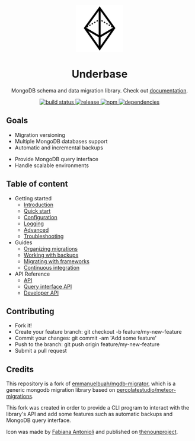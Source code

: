 <p align="center">
  <img src="docs/logo.svg" width="128" alt="" />
</p>

<h1 align="center">Underbase</h1>

<p align="center">MongoDB schema and data migration library. Check out <a href="https://sundowndev.github.io/underbase">documentation</a>.</p>

<div align="center">
  <a href="https://travis-ci.org/sundowndev/underbase">
    <img src="https://img.shields.io/travis/sundowndev/underbase/master.svg?style=flat-square" alt="build status" />
  </a>
  <a href="https://github.com/sundowndev/underbase/releases">
    <img src="https://img.shields.io/github/release/sundowndev/underbase.svg?style=flat-square" alt="release" />
  </a>
  <a href="https://www.npmjs.com/package/underbase">
    <img alt="npm" src="https://img.shields.io/npm/v/underbase.svg?style=flat-square">
  </a>
  <a href="https://david-dm.org/sundowndev/underbase">
    <img src="https://david-dm.org/sundowndev/underbase/status.svg?style=flat-square" alt="dependencies" />
  </a>
</div>

## Goals

- Migration versioning
- Multiple MongoDB databases support
- Automatic and incremental backups
<!-- - Backup restoration
- Flexible & easy to configure -->
- Provide MongoDB query interface
- Handle scalable environments

## Table of content

- Getting started
  - [Introduction](https://sundowndev.github.io/underbase/#/intro)
  - [Quick start](https://sundowndev.github.io/underbase/#/quick-start)
  - [Configuration](https://sundowndev.github.io/underbase/#/configuration)
  - [Logging](https://sundowndev.github.io/underbase/#/logging)
  - [Advanced](https://sundowndev.github.io/underbase/#/advanced)
  - [Troubleshooting](https://sundowndev.github.io/underbase/#/troubleshooting)
- Guides
  - [Organizing migrations](https://sundowndev.github.io/underbase/#/organize)
  - [Working with backups](https://sundowndev.github.io/underbase/#/working-with-backups)
  - [Migrating with frameworks](https://sundowndev.github.io/underbase/#/migrating-with-frameworks)
  - [Continuous integration](https://sundowndev.github.io/underbase/#/continuous-integration)
- API Reference
  - [API](https://sundowndev.github.io/underbase/#/api)
  - [Query interface API](https://sundowndev.github.io/underbase/#/query-interface-api)
  - [Developer API](https://sundowndev.github.io/underbase/#/dev-api)

## Contributing

- Fork it!
- Create your feature branch: git checkout -b feature/my-new-feature
- Commit your changes: git commit -am 'Add some feature'
- Push to the branch: git push origin feature/my-new-feature
- Submit a pull request

## Credits

This repository is a fork of [emmanuelbuah/mgdb-migrator](https://github.com/emmanuelbuah/mgdb-migrator), which is a generic mongodb migration library based on [percolatestudio/meteor-migrations](https://github.com/percolatestudio/meteor-migrations).

This fork was created in order to provide a CLI program to interact with the library's API and add some features such as automatic backups and MongoDB query interface.

Icon was made by [Fabiana Antonioli](https://thenounproject.com/FafiAC) and published on [thenounproject](https://thenounproject.com/search/?q=prism&i=2263153).
